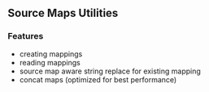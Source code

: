 
## Source Maps Utilities

### Features

* creating mappings
* reading mappings
* source map aware string replace for existing mapping
* concat maps (optimized for best performance)
